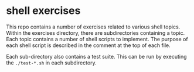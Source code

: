 shell exercises
===============

This repo contains a number of exercises related to various shell topics.
Within the exercises directory, there are subdirectories containing a topic.
Each topic contains a number of shell scripts to implement. The purpose of each
shell script is described in the comment at the top of each file.

Each sub-directory also contains a test suite. This can be run by executing the
`./test-*.sh` in each subdirectory.
